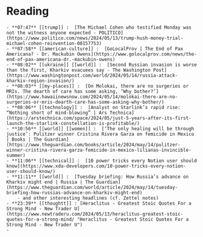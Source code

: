 # Reading
	- **07:47** [[trump]] :  [The Michael Cohen who testified Monday was not the witness anyone expected - POLITICO](https://www.politico.com/news/2024/05/13/trump-hush-money-trial-michael-cohen-reinvention-00157753)
	- **07:58** [[american-culture]] :  [GoLocalProv | The End of Pax Americana? - Dr. Mackubin Owens](https://www.golocalprov.com/news/the-end-of-pax-americana-dr.-mackubin-owens)
	- **08:02** [[ukraine]] [[world]] :  [Second Russian invasion is worse than the first, Kharkiv evacuees say - The Washington Post](https://www.washingtonpost.com/world/2024/05/14/russia-attack-kharkiv-region-invasion/)
	- **08:03** [[my-places]] :  [On Molokai, there are no surgeries or MRIs. The dearth of care has some asking, ‘Why bother?’](https://www.hawaiinewsnow.com/2024/05/14/molokai-there-are-no-surgeries-or-mris-dearth-care-has-some-asking-why-bother/)
	- **08:06** [[technology]] :  [Analyst on Starlink’s rapid rise: “Nothing short of mind-blowing” | Ars Technica](https://arstechnica.com/space/2024/05/just-5-years-after-its-first-launch-the-starlink-constellation-is-profitable/)
	- **10:56** [[world]] [[women]] :  [‘The only healing will be through justice’: Pulitzer winner Cristina Rivera Garza on femicide in Mexico | Books | The Guardian](https://www.theguardian.com/books/article/2024/may/14/pulitzer-winner-cristina-rivera-garza-femicide-in-mexico-lilianas-invincible-summer)
	- **11:06** [[technical]] :  [10 power tricks every Notion user should know](https://www.xda-developers.com/10-power-tricks-every-notion-user-should-know/)
	- **11:11** [[world]] :  [Tuesday briefing: How Russia’s advance on Kharkiv might end | Russia | The Guardian](https://www.theguardian.com/world/article/2024/may/14/tuesday-briefing-how-russias-advance-on-kharkiv-might-end)
		- and other interesting headlines (cf. Zettel notes)
	- **23:39** [[thoughtt]] : [Heraclitus - Greatest Stoic Quotes For a Strong Mind - New Trader U](https://www.newtraderu.com/2024/05/13/heraclitus-greatest-stoic-quotes-for-a-strong-mind/ "Heraclitus - Greatest Stoic Quotes For a Strong Mind - New Trader U")
	-